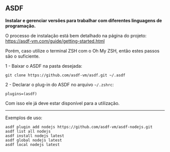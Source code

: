 ## ASDF
**Instalar e gerenciar versões para trabalhar com diferentes linguagens de programação.**

O processo de instalação está bem detalhado na página do projeto:
https://asdf-vm.com/guide/getting-started.html

Porém, caso utilize o terminal ZSH com o Oh My ZSH, então estes passos são o suficiente.

1 - Baixar o ASDF na pasta desejada:

    git clone https://github.com/asdf-vm/asdf.git ~/.asdf

2 - Declarar o plug-in do ASDF no arquivo `~/.zshrc`:

    plugins=(asdf)

Com isso ele já deve estar disponível para a utilização.

---

Exemplos de uso:

    asdf plugin add nodejs https://github.com/asdf-vm/asdf-nodejs.git
    asdf list all nodejs
    asdf install nodejs latest
    asdf global nodejs latest
    asdf local nodejs latest
